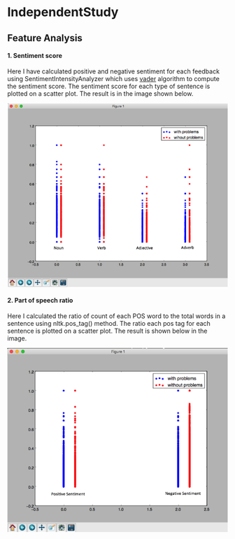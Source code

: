 # IndependentStudy

## Feature Analysis
#### 1. Sentiment score

Here I have calculated positive and negative sentiment for each feedback using SentimentIntensityAnalyzer which uses [vader](http://comp.social.gatech.edu/papers/icwsm14.vader.hutto.pdf) algorithm to compute the sentiment score. The sentiment score for each type of sentence is plotted on a scatter plot. The result is in the image shown below.

![sentiment_result](https://github.com/UtkarshVIT/independentstudy/blob/master/images/pos_tags.png "Logo Title Text 1")

#### 2. Part of speech ratio

Here I calculated the ratio of count of each POS word to the total words in a sentence using nltk.pos_tag() method. The ratio each pos tag for each sentence is plotted on a scatter plot. The result is shown below in the image.

![sentiment_result](https://github.com/UtkarshVIT/independentstudy/blob/master/images/sentiment.png "Logo Title Text 1")
